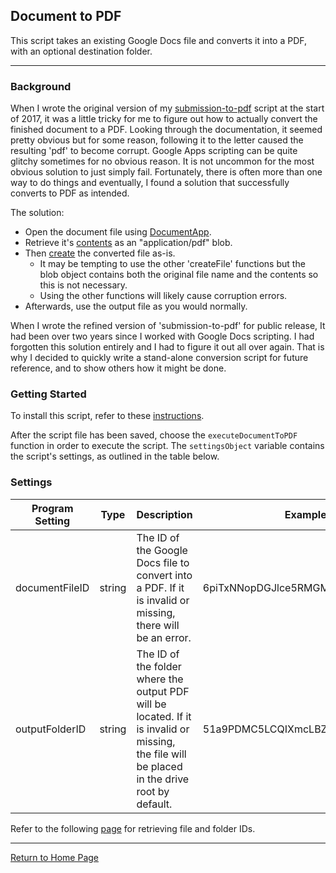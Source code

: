 ## Document to PDF
This script takes an existing Google Docs file and converts it into a PDF, with an optional destination folder.

---

### Background
When I wrote the original version of my [submission-to-pdf](https://github.com/tjohnston-softdev/submission-to-pdf) script at the start of 2017, it was a little tricky for me to figure out how to actually convert the finished document to a PDF. Looking through the documentation, it seemed pretty obvious but for some reason, following it to the letter caused the resulting 'pdf' to become corrupt. Google Apps scripting can be quite glitchy sometimes for no obvious reason. It is not uncommon for the most obvious solution to just simply fail. Fortunately, there is often more than one way to do things and eventually, I found a solution that successfully converts to PDF as intended.

The solution:

* Open the document file using [DocumentApp](https://developers.google.com/apps-script/reference/document/document-app).
* Retrieve it's [contents](https://developers.google.com/apps-script/reference/document/document#getAs(String)) as an "application/pdf" blob.
* Then [create](https://developers.google.com/apps-script/reference/drive/drive-app#createFile(BlobSource)) the converted file as-is.
	* It may be tempting to use the other 'createFile' functions but the blob object contains both the original file name and the contents so this is not necessary.
	* Using the other functions will likely cause corruption errors.
* Afterwards, use the output file as you would normally.

When I wrote the refined version of 'submission-to-pdf' for public release, It had been over two years since I worked with Google Docs scripting. I had forgotten this solution entirely and I had to figure it out all over again. That is why I decided to quickly write a stand-alone conversion script for future reference, and to show others how it might be done.



### Getting Started
To install this script, refer to these [instructions](../install.md#script).

After the script file has been saved, choose the `executeDocumentToPDF` function in order to execute the script. The `settingsObject` variable contains the script's settings, as outlined in the table below.


### Settings

| Program Setting | Type   | Description                                                                                                                                   | Example                          |
|-----------------|--------|-----------------------------------------------------------------------------------------------------------------------------------------------|----------------------------------|
| documentFileID  | string | The ID of the Google Docs file to convert into a PDF. If it is invalid or missing, there will be an error.                                    | 6piTxNNopDGJlce5RMGMHS6ePKm1opb5 |
| outputFolderID  | string | The ID of the folder where the output PDF will be located. If it is invalid or missing, the file will be placed in the drive root by default. | 51a9PDMC5LCQIXmcLBZ6qAFtdImPrHID |

Refer to the following [page](https://docs.meiro.io/books/meiro-integrations/page/where-can-i-find-the-file-id-on-google-drive) for retrieving file and folder IDs.

---

[Return to Home Page](../readme.md)